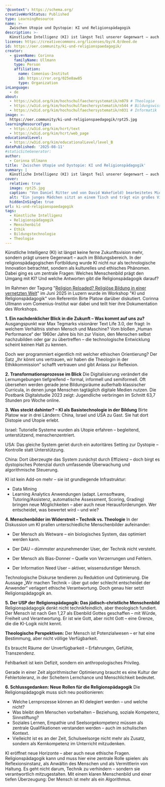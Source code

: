 ```yaml
---
'@context': https://schema.org/
creativeWorkStatus: Published
type: LearningResource
name: >-
  Zwischen Utopie und Dystopie: KI und Religionspädagogik
description: >-
  Künstliche Intelligenz (KI) ist längst Teil unserer Gegenwart – auch im Bildungsbereich. In diesem Vortrag wird KI als kulturelles und ethisches Phänomen in der Religionspädagogik reflektiert. Themen sind technologische Entwicklungen, Menschenbilder, theologische Perspektiven und neue Aufgaben für die Religionspädagogik im digitalen Wandel.
license: https://creativecommons.org/licenses/by/4.0/deed.de
id: https://oer.community/ki-und-religionspaedagogik/
creator:
  - givenName: Corinna
    familyName: Ullmann
    type: Person
    affiliation:
      name: Comenius-Institut
      id: https://ror.org/025e8aw85
      type: Organization
inLanguage:
  - de
about:
  - https://w3id.org/kim/hochschulfaechersystematik/n079 # Theologie
  - https://w3id.org/kim/hochschulfaechersystematik/n544 # Bildungswissenschaft
  - https://w3id.org/kim/hochschulfaechersystematik/n031 # Informatik
image: >-
  https://oer.community/ki-und-religionspaedagogik/rpt25.jpg
learningResourceType:
  - https://w3id.org/kim/hcrt/text
  - https://w3id.org/kim/hcrt/web_page
educationalLevel:
  - https://w3id.org/kim/educationalLevel/level_B
datePublished: '2025-08-11'
#staticSiteGenerator:
author:
  - Corinna Ullmann
title: 'Zwischen Utopie und Dystopie: KI und Religionspädagogik'
summary: |
  Künstliche Intelligenz (KI) ist längst Teil unserer Gegenwart – auch im Bildungsbereich. In diesem Vortrag wird KI als kulturelles und ethisches Phänomen in der Religionspädagogik reflektiert. Themen sind technologische Entwicklungen, Menschenbilder, theologische Perspektiven und neue Aufgaben für die Religionspädagogik im digitalen Wandel.
cover:
  relative: true
  image: rpt25.jpg
  caption: "Von Daniel Ritter und von David Wakefield) bearbeitetes Midjourney-Bild CC0"
  alt: "Ein junges Mädchen sitzt an einem Tisch und trägt ein großes Virtual-Reality-Headset. Aus dem Headset scheinen leuchtende Funken und Lichtpartikel zu strömen, die eine magische, traumartige Atmosphäre erzeugen. Der Hintergrund ist unscharf und dunkel, wodurch das Leuchten besonders hervorsticht."
  hiddenInSingle: true
url: ki-und-religionspaedagogik
tags:
  - Künstliche Intelligenz
  - Religionspädagogik
  - Menschenbild
  - Ethik
  - Bildungstechnologie
  - Theologie
---
```



Künstliche Intelligenz (KI) ist längst keine ferne Zukunftsvision mehr, sondern prägt unsere Gegenwart – auch im Bildungsbereich. In der religionspädagogischen Fortbildung wurde KI nicht nur als technologische Innovation betrachtet, sondern als kulturelles und ethisches Phänomen. Dabei ging es um zentrale Fragen: Welches Menschenbild prägt den Umgang mit KI? Und welche Antworten gibt die Religionspädagogik darauf?

Im Rahmen der Tagung "[Religion Reloaded? Religiöse Bildung in einer vernetzten Welt](https://rpt25.ch/ki-und-religionspaedagogik/)" im Juni 2025 in Luzern wurde im Workshop "KI und Religionspädagogik" von Referentin Birte Platow darüber diskutiert. Corinna Ullmann vom Comenius-Institut war dabei und teilt hier ihre Dokumentation des Workshops.

**1. Ein nachdenklicher Blick in die Zukunft – Was kommt auf uns zu?**
Ausgangspunkt war Max Tegmarks visionärer Text Life 3.0, der fragt: In welchem Verhältnis stehen Mensch und Maschine? Vom bloßen „Human Performance“ der 1960er Jahre bis hin zur Vision, den Menschen selbst nachzubilden oder gar zu übertreffen – die technologische Entwicklung scheint keinen Halt zu kennen.

Doch wer programmiert eigentlich mit welcher ethischen Orientierung? Der Satz „Ihr könnt uns vertrauen, wir haben die Theologin in der Ethikkommission“ schafft vertrauen und gibt Anlass zur Reflexion.

**2. Transformationsprozesse im Blick**
Die Digitalisierung verändert die Lernumgebungen tiefgreifend – formal, informell und semiformell. Oft übersehen werden gerade jene Bildungsräume außerhalb klassischer Curricula, in denen junge Menschen tagtäglich digitale Medien nutzen. Die Postbank Digitalstudie 2023 zeigt: Jugendliche verbringen im Schnitt 63,7 Stunden pro Woche online.

**3. Was steckt dahinter? – KI als Basistechnologie in der Bildung**
Birte Platow war in drei Ländern: China, Israel und USA zu Gast. Sie hat dort Distopie und Utopie erlebt.

Israel: Tutorielle Systeme wurden als Utopie erfahren – begleitend, unterstützend, menschenzentriert.

USA: Das gleiche System geriet durch ein autoritäres Setting zur Dystopie – Kontrolle statt Unterstützung.

China: Dort überzeugte das System zunächst durch Effizienz – doch birgt es dystopisches Potenzial durch umfassende Überwachung und algorithmische Steuerung.


KI ist kein Add-on mehr – sie ist grundlegende Infrastruktur:
- Data Mining
- Learning Analytics
Anwendungen (adapt. Lernsoftware, Tutoring/Assistenz, automatische Assessment, Scoring, Grading) bringen neue Möglichkeiten – aber auch neue Herausforderungen. Wer entscheidet, was bewertet wird – und wie?

**4. Menschenbilder im Widerstreit – Technik vs. Theologie**
In der Diskussion um KI prallen unterschiedliche Menschenbilder aufeinander:

- Der Mensch als Wetware – ein biologisches System, das optimiert werden kann.

- Der DAU – dümmster anzunehmender User, der Technik nicht versteht.

- Der Mensch als Bias-Donner – Quelle von Verzerrungen und Fehlern.

- Der Information Need User – aktiver, wissensdurstiger Mensch.

Technologische Diskurse tendieren zu Reduktion und Optimierung. Die Aussage „Wir machen Technik – über gut oder schlecht entscheidet der Anwender“ verlagert ethische Verantwortung. Doch genau hier setzt Religionspädagogik an.

**5. Der USP der Religionspädagogik: Das jüdisch-christliche Menschenbild**
Religionspädagogik denkt nicht technikfeindlich, aber theologisch fundiert. Der Mensch ist nach Gen 1,27 als Ebenbild Gottes geschaffen – mit Würde, Freiheit und Verantwortung.
Er ist wie Gott, aber nicht Gott – eine Grenze, die die KI-Logik nicht kennt.

**Theologische Perspektiven:**
Der Mensch ist Potenzialwesen – er hat eine Bestimmung, aber nicht völlige Verfügbarkeit.

Es braucht Räume der Unverfügbarkeit – Erfahrungen, Gefühle, Transzendenz.

Fehlbarkeit ist kein Defizit, sondern ein anthropologisches Privileg.

Gerade in einer Zeit algorithmischer Optimierung braucht es eine Kultur der Fehlertoleranz, in der Scheitern Lernchance und Menschlichkeit bedeutet.

**6. Schlussgedanken: Neue Rollen für die Religionspädagogik**
Die Religionspädagogik muss sich neu positionieren:

- Welche Lernprozesse können an KI delegiert werden – und welche nicht?
- Was bleibt dem Menschen vorbehalten – Beziehung, soziale Kompetenz, Sinnstiftung?
- Soziales Lernen, Empathie und Seelsorgekompetenz müssen als zentrale Qualifikationen verstanden werden – auch im schulischen Kontext.
- Vielleicht ist es an der Zeit, Schulseelsorge nicht mehr als Zusatz, sondern als Kernkompetenz im Unterricht mitzudenken.

KI eröffnet neue Horizonte – aber auch neue ethische Fragen. Religionspädagogik kann und muss hier eine zentrale Rolle spielen: als Reflexionsinstanz, als Anwältin des Menschen und als Vermittlerin von Haltung. Es geht nicht darum, Technik zu verhindern – sondern sie verantwortlich mitzugestalten. Mit einem klaren Menschenbild und einer tiefen Überzeugung: Der Mensch ist mehr als ein Algorithmus.